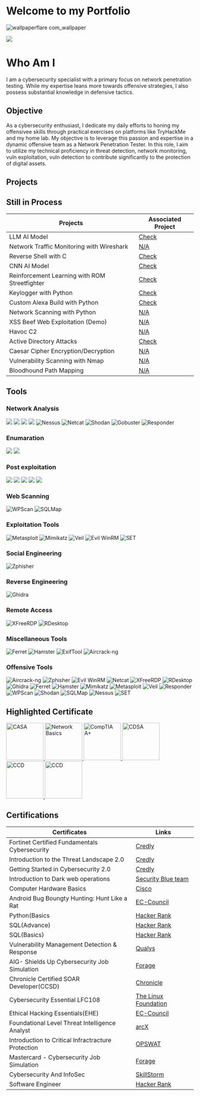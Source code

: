 # Welcome to my Portfolio
![wallpaperflare com_wallpaper](https://github.com/kiezkiel/kiezkiel/assets/137812732/89a46389-6526-4bb9-9443-4a4089a27d3a)

<a href="https://www.linkedin.com/in/denver-mamuric-08362a291"><img src="https://img.shields.io/badge/-LinkedIn-0072b1?&style=for-the-badge&logo=linkedin&logoColor=white" /></a>

# Who Am I
I am a cybersecurity specialist with a primary focus on network penetration testing. While my expertise leans more towards offensive strategies, I also possess substantial knowledge in defensive tactics.

## Objective
As a cybersecurity enthusiast, I dedicate my daily efforts to honing my offensivee skills through practical exercises on platforms like TryHackMe and my home lab. My objective is to leverage this passion and expertise in a dynamic offensive team as a Network Penetration Tester. In this role, I aim to utilize my technical proficiency in threat detection, network monitoring, vuln exploitation, vuln detection to contribute significantly to the protection of digital assets.


## Projects
## Still in Process
| Projects                                      | Associated Project         |
|-----------------------------------------------|----------------------------|
| LLM AI Model                                  | <a href="https://github.com/kiezkiel/Projects">Check</a>|
| Network Traffic Monitoring with Wireshark     | <a href="https://github.com/yourusername/Detection-Lab">N/A</a>|
| Reverse Shell with C                          | <a href="https://github.com/kiezkiel/Projects">Check</a>|
| CNN AI Model                                  | <a href="https://github.com/kiezkiel/Projects">Check</a>|
| Reinforcement Learning with ROM Streetfighter | <a href="https://github.com/kiezkiel/Projects">Check</a>|
| Keylogger with Python                         | <a href="https://github.com/kiezkiel/Projects">Check</a>|
| Custom Alexa Build with Python                | <a href="https://github.com/kiezkiel/Projects">Check</a>|
| Network Scanning with Python                  | <a href="https://github.com/yourusername/SOC-Automation-Lab">N/A</a>|
| XSS Beef Web Exploitation (Demo)              | <a href="https://github.com/yourusername/SOC-Automation-Lab">N/A</a>|
| Havoc C2                                      | <a href="https://github.com/yourusername/SOC-Automation-Lab">N/A</a>|
| Active Directory Attacks                      | <a href="https://github.com/kiezkiel/Projects">Check</a>|
| Caesar Cipher Encryption/Decryption           | <a href="https://github.com/yourusername/SOC-Automation-Lab">N/A</a>|
| Vulnerability Scanning with Nmap              | <a href="https://github.com/yourusername/SOC-Automation-Lab">N/A</a>|
| Bloodhound Path Mapping                       | <a href="https://github.com/yourusername/SOC-Automation-Lab">N/A</a>|


## Tools

### Network Analysis
<div>
<img src="https://img.shields.io/badge/-OpenVAS-6DB33F?style=for-the-badge&logo=OpenVAS&logoColor=white" />
<img src="https://img.shields.io/badge/-Nmap-000000?style=for-the-badge&logo=Nmap&logoColor=white" />
<img src="https://img.shields.io/badge/-Wireshark-1679A7?style=for-the-badge&logo=Wireshark&logoColor=white" />
<img src="https://img.shields.io/badge/-BurpSuite-563D7C?style=for-the-badge&logo=BurpSuite&logoColor=white" />
<img src="https://img.shields.io/badge/-Nessus-00CED1?&style=for-the-badge&logo=Tenable&logoColor=white" alt="Nessus" />
<img src="https://img.shields.io/badge/-Netcat-000000?&style=for-the-badge&logo=Netcat&logoColor=white" alt="Netcat" />
<img src="https://img.shields.io/badge/-Shodan-B22222?&style=for-the-badge&logo=Shodan&logoColor=white" alt="Shodan" />
<img src="https://img.shields.io/badge/-Gobuster-8A2BE2?&style=for-the-badge&logoColor=white" alt="Gobuster" />
<img src="https://img.shields.io/badge/-Responder-DAA520?&style=for-the-badge&logoColor=black" alt="Responder" />

</div>

### Enumaration 
<div>
<img src="https://img.shields.io/badge/-Sherlock-FFA500?style=for-the-badge&logo=Sherlock&logoColor=white" />
<img src="https://img.shields.io/badge/-GoBuster-FF6347?style=for-the-badge&logo=GoBuster&logoColor=white" />

</div>

### Post exploitation
<div>
<img src="https://img.shields.io/badge/-JohnTheRipper-FFD700?style=for-the-badge&logo=JohnTheRipper&logoColor=white" />
<img src="https://img.shields.io/badge/-Hydra-ADD8E6?style=for-the-badge&logo=Hydra&logoColor=white" />
<img src="https://img.shields.io/badge/-Hashcat-FF4500?style=for-the-badge&logo=Hashcat&logoColor=white" />
<img src="https://img.shields.io/badge/-BeEF XSS-FF0000?style=for-the-badge&logo=BeEF XSS&logoColor=white" />
<img src="https://img.shields.io/badge/-Havoc C2-5b5b5b?style=for-the-badge&logo=Havoc C2&logoColor=white" />

</div>

### Web Scanning
<div>
    <img src="https://img.shields.io/badge/-WPScan-0066CC?&style=for-the-badge&logo=WordPress&logoColor=white" alt="WPScan" />
    <img src="https://img.shields.io/badge/-SQLMap-FFA500?&style=for-the-badge&logo=MySQL&logoColor=black" alt="SQLMap" />
</div>

### Exploitation Tools
<div>
    <img src="https://img.shields.io/badge/-Metasploit-006400?&style=for-the-badge&logo=Metasploit&logoColor=white" alt="Metasploit" />
    <img src="https://img.shields.io/badge/-Mimikatz-696969?&style=for-the-badge&logoColor=white" alt="Mimikatz" />
    <img src="https://img.shields.io/badge/-Veil-8B0000?&style=for-the-badge&logoColor=white" alt="Veil" />
    <img src="https://img.shields.io/badge/-Evil_WinRM-800000?&style=for-the-badge&logoColor=white" alt="Evil WinRM" />
    <img src="https://img.shields.io/badge/-SET-808080?&style=for-the-badge&logoColor=white" alt="SET" />
</div>

### Social Engineering
<div>
    <img src="https://img.shields.io/badge/-Zphisher-FF4500?&style=for-the-badge&logoColor=white" alt="Zphisher" />
</div>

### Reverse Engineering
<div>
    <img src="https://img.shields.io/badge/-Ghidra-FFD700?&style=for-the-badge&logo=Ghidra&logoColor=black" alt="Ghidra" />
</div>

### Remote Access
<div>
    <img src="https://img.shields.io/badge/-XFreeRDP-4682B4?&style=for-the-badge&logo=FreeRDP&logoColor=white" alt="XFreeRDP" />
    <img src="https://img.shields.io/badge/-RDesktop-0000CD?&style=for-the-badge&logoColor=white" alt="RDesktop" />
</div>

### Miscellaneous Tools
<div>
    <img src="https://img.shields.io/badge/-Ferret-32CD32?&style=for-the-badge&logoColor=white" alt="Ferret" />
    <img src="https://img.shields.io/badge/-Hamster-FF6347?&style=for-the-badge&logoColor=white" alt="Hamster" />
    <img src="https://img.shields.io/badge/-ExifTool-FF8C00?&style=for-the-badge&logoColor=white" alt="ExifTool" />
    <img src="https://img.shields.io/badge/-Aircrack--ng-1E90FF?&style=for-the-badge&logo=Aircrack-ng&logoColor=white" alt="Aircrack-ng" />
</div>


### Offensive Tools
<div>
    <img src="https://img.shields.io/badge/-Aircrack--ng-1E90FF?&style=for-the-badge&logo=Aircrack-ng&logoColor=white" alt="Aircrack-ng" />
    <img src="https://img.shields.io/badge/-Zphisher-FF4500?&style=for-the-badge&logoColor=white" alt="Zphisher" />
    <img src="https://img.shields.io/badge/-Evil_WinRM-800000?&style=for-the-badge&logoColor=white" alt="Evil WinRM" />
    <img src="https://img.shields.io/badge/-Netcat-000000?&style=for-the-badge&logo=Netcat&logoColor=white" alt="Netcat" />
    <img src="https://img.shields.io/badge/-XFreeRDP-4682B4?&style=for-the-badge&logo=FreeRDP&logoColor=white" alt="XFreeRDP" />
    <img src="https://img.shields.io/badge/-RDesktop-0000CD?&style=for-the-badge&logoColor=white" alt="RDesktop" />
    <img src="https://img.shields.io/badge/-Ghidra-FFD700?&style=for-the-badge&logo=Ghidra&logoColor=black" alt="Ghidra" />
    <img src="https://img.shields.io/badge/-Ferret-32CD32?&style=for-the-badge&logoColor=white" alt="Ferret" />
    <img src="https://img.shields.io/badge/-Hamster-FF6347?&style=for-the-badge&logoColor=white" alt="Hamster" />
    <img src="https://img.shields.io/badge/-Mimikatz-696969?&style=for-the-badge&logoColor=white" alt="Mimikatz" />
    <img src="https://img.shields.io/badge/-Metasploit-006400?&style=for-the-badge&logo=Metasploit&logoColor=white" alt="Metasploit" />
    <img src="https://img.shields.io/badge/-Veil-8B0000?&style=for-the-badge&logoColor=white" alt="Veil" />
    <img src="https://img.shields.io/badge/-Responder-DAA520?&style=for-the-badge&logoColor=black" alt="Responder" />
    <img src="https://img.shields.io/badge/-WPScan-0066CC?&style=for-the-badge&logo=WordPress&logoColor=white" alt="WPScan" />
    <img src="https://img.shields.io/badge/-Shodan-B22222?&style=for-the-badge&logo=Shodan&logoColor=white" alt="Shodan" />
    <img src="https://img.shields.io/badge/-SQLMap-FFA500?&style=for-the-badge&logo=MySQL&logoColor=black" alt="SQLMap" />
    <img src="https://img.shields.io/badge/-Nessus-00CED1?&style=for-the-badge&logo=Tenable&logoColor=white" alt="Nessus" />
    <img src="https://img.shields.io/badge/-SET-808080?&style=for-the-badge&logoColor=white" alt="SET" />
</div>


## Highlighted Certificate

<div>
    <a href=https://www.credly.com/badges/78a4fc9b-2a2d-4b5b-b108-a2f183af2beb/public_url" target="_blank">
        <img src="https://images.credly.com/size/340x340/images/2f73db94-bd85-4391-8885-6c14862457eb/image.png" alt="CASA" style="width: 100px; height: 100px;"/>
    </a>
    <a href="https://www.credly.com/badges/1f07f126-42ca-44b9-92ed-f70945c4fb10/public_url" target="_blank">
        <img src="https://images.credly.com/size/340x340/images/22a0ece5-ff05-4594-8320-25e55e9ae203/image.png" alt="Network Basics" style="width: 100px; height: 100px;"/>
    </a>
    <a href="https://www.credly.com/badges/6edd5721-2074-4006-8e33-67c9baa2d147/public_url" target="_blank">
        <img src="https://images.credly.com/size/340x340/images/20082fc1-94af-4773-9df0-28856b566748/image.png" alt="CompTIA A+" style="width: 100px; height: 100px;"/>
    </a>
    <a href="https://www.credly.com/badges/849d4465-082d-421c-b6ba-0fdcf8f6b399/public_url" target="_blank">
        <img src="https://images.credly.com/size/340x340/images/40d181b7-80c6-415d-b8e1-b48bbce7be56/image.png" alt="CDSA" style="width: 100px; height: 100px;"/>
    </a>
    <a href="https://www.credly.com/badges/a603c956-52ce-4db7-bdfd-4d017ef35f62/public_url" target="_blank">
        <img src="https://images.credly.com/size/340x340/images/242902b5-f527-42ad-865e-977c9e1b5b58/image.png" alt="CCD" style="width: 100px; height: 100px;"/>
    </a>
     <a href="https://www.skillfront.com/Badges/88231525988073" target="_blank">
        <img src="https://media.licdn.com/dms/image/C4D0BAQFAYA4YGB-LEA/company-logo_100_100/0/1630482778504/skillfront_logo?e=1725494400&v=beta&t=dfDjNoKrKgq5MqgsEHKktr7n8Dn06P2fsn_WrY0kzHQ" alt="CCD" style="width: 100px; height: 100px;"/>
    </a>
</div>

## Certifications

| Certificates                                  | Links                      |
|-----------------------------------------------|----------------------------|
| Fortinet Certified Fundamentals Cybersecurity |<a href="https://www.credly.com/badges/1f07f126-42ca-44b9-92ed-f70945c4fb10/public_url">Credly</a>|
| Introduction to the Threat Landscape 2.0      | <a href="https://www.credly.com/badges/4e19985d-01b0-4412-9cd6-ee532de7dcf9/public_url">Credly</a>|
| Getting Started in Cybersecurity 2.0          | <a href="https://www.credly.com/badges/1ee3f5bb-95a0-4e89-9092-e190cd3a8cc7/public_url">Credly </a>|
| Introduction to Dark web operations           | <a href="https://elearning.securityblue.team/home/certificate/804186399">Security Blue team</a>|
| Computer Hardware Basics                      | <a href="https://www.credly.com/badges/d6684bcd-0923-4355-8d69-9df2640a80b0/public_url">Cisco</a>|
| Android Bug Boungty Hunting: Hunt Like a Rat  | <a href="https://eccommonstorage.blob.core.windows.net/codered/certificates/8ab5ee35-7c50-4806-81d6-23f093bd4492.png">EC-Council</a>|
| Python(Basics                                 | <a href="https://www.hackerrank.com/certificates/e92d72cacc49">Hacker Rank</a>|
| SQL(Advance)                                  | <a href="https://www.hackerrank.com/certificates/48379825a57b">Hacker Rank</a>|
| SQL(Basics)                                   | <a href="https://www.hackerrank.com/certificates/dda0701f32f9">Hacker Rank</a>|
| Vulnerability Management Detection & Response | <a href="https://eu.docs.wps.com/l/sIBCp7ZXwAZLD9awG?v=v2">Qualys</a>|
| AIG- Shields Up Cybersecurity Job Simulation  | <a href="https://forage-uploads-prod.s3.amazonaws.com/completion-certificates/AIG/2ZFnEGEDKTQMtEv9C_AIG_LWxh877WyDZg7YfhB_1703254582941_completion_certificate.pdf">Forage</a>|
| Chronicle Certified SOAR Developer(CCSD)      | <a href="https://learn.chronicle.security/certificates/7hjo41bvhf">Chronicle</a>|
| Cybersecurity Essential LFC108                | <a href="https://www.credly.com/badges/177ea6ea-2426-40a0-8927-9fb366b6aa04/public_url">The Linux Foundation</a>|
| Ethical Hacking Essentials(EHE)               | <a href="https://codered.eccouncil.org/certificate/fc1d2e2d-95e4-48b6-b8ed-b503885ddedf?logged=true">EC-Council</a>|
| Foundational Level Threat Intelligence Analyst| <a href="https://arcx.io/verify-certificate?id=9f687e5551634dbf9f7d5e12a08a846ac687500c&k=8e1cae319e10455db2aab96fc060cb51">arcX</a>|
| Introduction to Critical Infractracture Protection| <a href="https://learn.opswatacademy.com/certificate/hc40bYc2cA">OPSWAT</a>|
| Mastercard - Cybersecurity Job Simulation     | <a href="https://forage-uploads-prod.s3.amazonaws.com/completion-certificates/mastercard/vcKAB5yYAgvemepGQ_Mastercard_LWxh877WyDZg7YfhB_1703232704817_completion_certificate.pdf">Forage</a>|
| Cybersecurity And InfoSec                     | <a href="https://www.credly.com/badges/718e3f05-3e44-44d2-afb9-6a11c8d78e36/public_url">SkillStorm</a>|
| Software Engineer                             | <a href="https://www.hackerrank.com/certificates/06cb7ef0fd55">Hacker Rank</a>|
